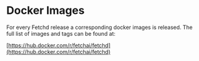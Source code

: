 # Docker Images

For every Fetchd release a corresponding docker images is released. The full list of images and tags can be found at:

[https://hub.docker.com/r/fetchai/fetchd](https://hub.docker.com/r/fetchai/fetchd)
